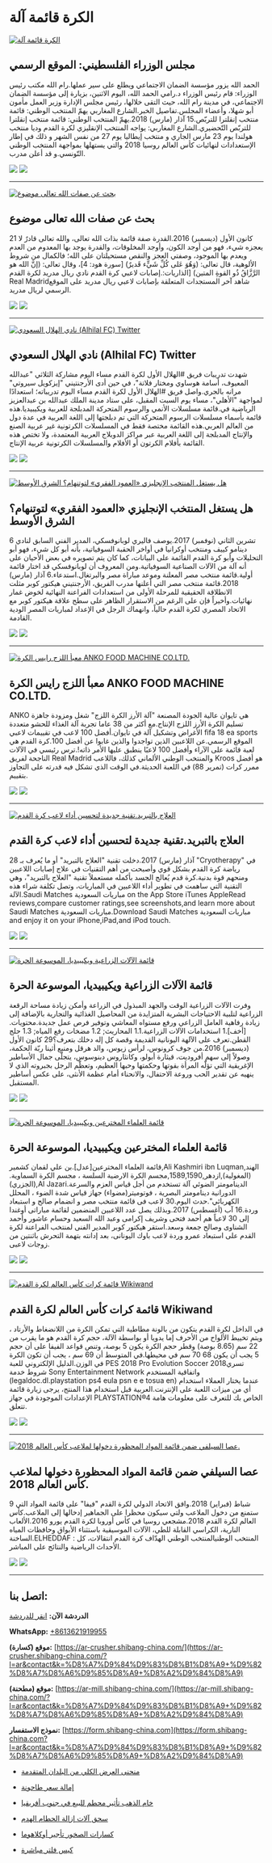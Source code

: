 # الكرة قائمة آلة

<a href="https://swt.shibang-china.com/?l=ar&img&k=%D8%A7%D9%84%D9%83%D8%B1%D8%A9+%D9%82%D8%A7%D8%A6%D9%85%D8%A9+%D8%A2%D9%84%D8%A9" target="_blank">![الكرة قائمة آلة](http://static.shibang-china.com/all-800x300/1364.jpg)</a>

## مجلس الوزراء الفلسطيني: الموقع الرسمي
الحمد الله يزور مؤسسة الضمان الاجتماعي ويطلع على سير عملها.رام الله مكتب رئيس الوزراء: قام رئيس الوزراء د.رامي الحمد الله، اليوم الاثنين، بزيارة إلى مؤسسة الضمان الاجتماعي، في مدينة رام الله، حيث التقى خلالها، رئيس مجلس الإدارة وزير العمل مأمون أبو شهلا، وأعضاء المجلس.تفاصيل الخبر.الشارع المغاربي يهمّ المنتخب الوطني: قائمة منتخب إنقلترا للتربّص.15 آذار (مارس) 2018.يهمّ المنتخب الوطني: قائمة منتخب إنقلترا للتربّص التّحضيري.الشارع المغاربي: يواجه المنتخب الإنقليزي لكرة القدم وديا منتخب هولندا يوم 23 مارس الجاري و منتخب إيطاليا يوم 27 من نفس الشهر و ذلك في إطار الإستعدادات لنهائيات كأس العالم روسيا 2018 والتي يستهلها بمواجهة المنتخب الوطني التّونسي.و قد أعلن مدرب.


<a href="https://whatsapp.shibangsoft.com/WhatsApp.php" target="_blank" title="WhatsApp">![](http://static.shibang-china.com/icon/whatsapp.png)</a> <a href="https://swt.shibang-china.com/?l=ar&icon&k=%D8%A7%D9%84%D9%83%D8%B1%D8%A9+%D9%82%D8%A7%D8%A6%D9%85%D8%A9+%D8%A2%D9%84%D8%A9" target="_blank">![](http://static.shibang-china.com/icon/chat-ar.png)</a>

---

<a href="https://swt.shibang-china.com/?l=ar&img&k=%D8%A7%D9%84%D9%83%D8%B1%D8%A9+%D9%82%D8%A7%D8%A6%D9%85%D8%A9+%D8%A2%D9%84%D8%A9" target="_blank">![بحث عن صفات الله تعالى موضوع](http://static.shibang-china.com/all-800x300/820.jpg)</a>

## بحث عن صفات الله تعالى موضوع
21 كانون الأول (ديسمبر) 2016.القدرة صفة قائمة بذات الله تعالى، والله تعالى قادرٌ لا يعجزه شيء، فهو من أوجد الكون، وأوجد المخلوقات، والقدرة يوجد بها المعدوم من العدم ويعدم بها الموجود، وصفتي العجز والنقص مستحيلتان على الله؛ فالكمال من شروط الألوهية، قال تعالى: (وَهُوَ عَلى كُلِّ شَيٍّء قَديرٌ) [سورة هود: 4]، وقال تعالى: (إنَّ الله هو الرَّزَّاقُ ذُو القوةِ المتين) [الذاريات:.إصابات لاعبي كرة القدم نادي ريال مدريد لكرة القدم Real Madridشاهد آخر المستجدات المتعلقة بإصابات لاعبي ريال مدريد على الموقع الرسمي لريال مدريد.


<a href="https://whatsapp.shibangsoft.com/WhatsApp.php" target="_blank" title="WhatsApp">![](http://static.shibang-china.com/icon/whatsapp.png)</a> <a href="https://swt.shibang-china.com/?l=ar&icon&k=%D8%A7%D9%84%D9%83%D8%B1%D8%A9+%D9%82%D8%A7%D8%A6%D9%85%D8%A9+%D8%A2%D9%84%D8%A9" target="_blank">![](http://static.shibang-china.com/icon/chat-ar.png)</a>

---

<a href="https://swt.shibang-china.com/?l=ar&img&k=%D8%A7%D9%84%D9%83%D8%B1%D8%A9+%D9%82%D8%A7%D8%A6%D9%85%D8%A9+%D8%A2%D9%84%D8%A9" target="_blank">![نادي الهلال السعودي (Alhilal FC) Twitter](http://static.shibang-china.com/all-800x300/223.jpg)</a>

## نادي الهلال السعودي (Alhilal FC) Twitter
شهدت تدريبات فريق #الهلال الأول لكرة القدم مساء اليوم مشاركة الثلاثي &quot;عبدالله المعيوف، أسامة هوساوي ومختار فلاتة&quot;، في حين أدى الأرجنتيني &quot;إيزكويل سيروتي&quot; مرانه بالجري.واصل فريق #الهلال الأول لكرة القدم مساء اليوم تدريباته؛ استعدادًا لمواجهة &quot;الأهلي&quot;، مساء يوم السبت المقبل، على ستاد مدينة الملك عبدالله بن عبدالعزيز الرياضية في.قائمة مسلسلات الأنمي والرسوم المتحركة المدبلجة للعربية ويكيبيديا.هذه قائمة بأسماء مسلسلات الرسوم المتحركة التي تم دبلجتها إلى اللغة العربية في عدة دول من العالم العربي.هذه القائمة مختصة فقط في المسلسلات الكرتونية غير عربية الصنع والإنتاج المدبلجة إلى اللغة العربية عبر مراكز الدوبلاج العربية المعتمدة، ولا تختص هذه القائمة بأفلام الكرتون أو الأفلام والمسلسلات الكرتونية عربية الإنتاج.


<a href="https://whatsapp.shibangsoft.com/WhatsApp.php" target="_blank" title="WhatsApp">![](http://static.shibang-china.com/icon/whatsapp.png)</a> <a href="https://swt.shibang-china.com/?l=ar&icon&k=%D8%A7%D9%84%D9%83%D8%B1%D8%A9+%D9%82%D8%A7%D8%A6%D9%85%D8%A9+%D8%A2%D9%84%D8%A9" target="_blank">![](http://static.shibang-china.com/icon/chat-ar.png)</a>

---

<a href="https://swt.shibang-china.com/?l=ar&img&k=%D8%A7%D9%84%D9%83%D8%B1%D8%A9+%D9%82%D8%A7%D8%A6%D9%85%D8%A9+%D8%A2%D9%84%D8%A9" target="_blank">![هل يستغل المنتخب الإنجليزي «العمود الفقري» لتوتنهام؟ الشرق الأوسط](http://static.shibang-china.com/all-800x300/1227.jpg)</a>

## هل يستغل المنتخب الإنجليزي «العمود الفقري» لتوتنهام؟ الشرق الأوسط
6 تشرين الثاني (نوفمبر) 2017.يوصف فاليري لوبانوفسكي، المدير الفني السابق لنادي دينامو كييف ومنتخب أوكرانيا في أواخر الحقبة السوفياتية، بأنه أبو كل شيء، فهو أبو التحليلات وأبو كرة القدم القائمة على البيانات، كما كان يتم تصويره في بعض الأحيان على أنه آلة من الآلات الصناعية السوفياتية.ومن المعروف أن لوبانوفسكي قد اختار قائمة أولية.قائمة منتخب مصر المعلنة وموعد مباراة مصر والبرتغال.استدعاء.6 آذار (مارس) 2018.قائمة منتخب مصر التي أعلنها مدرب الفريق، الأرجنتيني هيكتور كوبر مثلت الانطلاقة الحقيقية للمرحلة الأولى من استعدادات الفراعنة النهائية لخوض غمار نهائيات.وأخيراً فإن على الرغم من الاستقرار الظاهر على سطح علاقة هيكتور كوبر مع الاتحاد المصري لكرة القدم حالياً، وانهماك الرجل في الإعداد لمباريات المصر الودية القادمة.


<a href="https://whatsapp.shibangsoft.com/WhatsApp.php" target="_blank" title="WhatsApp">![](http://static.shibang-china.com/icon/whatsapp.png)</a> <a href="https://swt.shibang-china.com/?l=ar&icon&k=%D8%A7%D9%84%D9%83%D8%B1%D8%A9+%D9%82%D8%A7%D8%A6%D9%85%D8%A9+%D8%A2%D9%84%D8%A9" target="_blank">![](http://static.shibang-china.com/icon/chat-ar.png)</a>

---

<a href="https://swt.shibang-china.com/?l=ar&img&k=%D8%A7%D9%84%D9%83%D8%B1%D8%A9+%D9%82%D8%A7%D8%A6%D9%85%D8%A9+%D8%A2%D9%84%D8%A9" target="_blank">![معبأ اللزج رايس الكرة ANKO FOOD MACHINE CO.LTD.](http://static.shibang-china.com/all-800x300/840.jpg)</a>

## معبأ اللزج رايس الكرة ANKO FOOD MACHINE CO.LTD.
ANKO هي تايوان عالية الجودة المصنعة &quot;آلة الأرز الكرة اللزج&quot; شغل ومزودة جاهزة تسليم الكرة الأرز اللزج الإنتاج.مع أكثر من 38 عاما تجربة آلة الغذاء للحشو متعددة الأغراض وتشكيل آلة في تايوان.أفضل 100 لاعب في تقييمات لاعبي fifa 18 ea sports الموقع الرسمي.عن اللاعبين الذين تواجدوا والذين غابوا عن أفضل 100.كرة القدم هي لعبة قائمة على الآراء وأفضل 100 لاعبًا ينطبق عليها الأمر ذاته!.ترس رئيسي في الآلات الناجحة لفريق Real Madrid والمنتخب الوطني الألماني كذلك، فاللاعب Kroos هو أفضل ممرر كرات (تمرير 88) في اللعبة الحديثة.في الوقت الذي تشكل فيه قدرته على التجاوز بتقييم.


<a href="https://whatsapp.shibangsoft.com/WhatsApp.php" target="_blank" title="WhatsApp">![](http://static.shibang-china.com/icon/whatsapp.png)</a> <a href="https://swt.shibang-china.com/?l=ar&icon&k=%D8%A7%D9%84%D9%83%D8%B1%D8%A9+%D9%82%D8%A7%D8%A6%D9%85%D8%A9+%D8%A2%D9%84%D8%A9" target="_blank">![](http://static.shibang-china.com/icon/chat-ar.png)</a>

---

<a href="https://swt.shibang-china.com/?l=ar&img&k=%D8%A7%D9%84%D9%83%D8%B1%D8%A9+%D9%82%D8%A7%D8%A6%D9%85%D8%A9+%D8%A2%D9%84%D8%A9" target="_blank">![العلاج بالتبريد.تقنية جديدة لتحسين أداء لاعب كرة القدم](http://static.shibang-china.com/all-800x300/1058.jpg)</a>

## العلاج بالتبريد.تقنية جديدة لتحسين أداء لاعب كرة القدم
28 آذار (مارس) 2017.دخلت تقنية &quot;العلاج بالتبريد&quot; أو ما يُعرف بـ &quot;Cryotherapy&quot; في رياضة كرة القدم بشكل قوي وأصبحت من أهم التقنيات في علاج إصابات اللاعبين ومنحهم قوة بدنية.كرة قدم يُعالج الجسد بأكمله مستعملاً تقنية &quot;العلاج بالتبريد&quot;، وهي التقنية التي ساهمت في تطوير أداء اللاعبين في المباريات، وتصل تكلفة شراء هذه الآلة.Saudi Matches مباريات السعودية on the App Store iTunes AppleRead reviews,compare customer ratings,see screenshots,and learn more about Saudi Matches مباريات السعودية.Download Saudi Matches مباريات السعودية and enjoy it on your iPhone,iPad,and iPod touch.


<a href="https://whatsapp.shibangsoft.com/WhatsApp.php" target="_blank" title="WhatsApp">![](http://static.shibang-china.com/icon/whatsapp.png)</a> <a href="https://swt.shibang-china.com/?l=ar&icon&k=%D8%A7%D9%84%D9%83%D8%B1%D8%A9+%D9%82%D8%A7%D8%A6%D9%85%D8%A9+%D8%A2%D9%84%D8%A9" target="_blank">![](http://static.shibang-china.com/icon/chat-ar.png)</a>

---

<a href="https://swt.shibang-china.com/?l=ar&img&k=%D8%A7%D9%84%D9%83%D8%B1%D8%A9+%D9%82%D8%A7%D8%A6%D9%85%D8%A9+%D8%A2%D9%84%D8%A9" target="_blank">![قائمة الآلات الزراعية ويكيبيديا، الموسوعة الحرة](http://static.shibang-china.com/all-800x300/835.jpg)</a>

## قائمة الآلات الزراعية ويكيبيديا، الموسوعة الحرة
وفرت الآلات الزراعية الوقت والجهد المبذول في الزراعة وأمكن زيادة مساحة الرقعة الزراعية لتلبية الاحتياجات البشرية المتزايدة من المحاصيل الغذائية والتجارية بالإضافة إلى زيادة رفاهية العامل الزراعي ورفع مستواه المعاشي وتوفير فرص عمل جديدة.محتويات.[أخف].1 استخدامات الآلات الزراعية.1.1 المحاريث; 1.2 مضخات رفع المياه; 1.3 حلج القطن.تعرف على الآلهة اليونانية القديمة وقصة كل إله دخلك بتعرف؟29 كانون الأول (ديسمبر) 2016.من جوف كرونوس، لرأس زيوس، والد هرقل ومنبع أثينا ربّة الحكمة، وصولاً إلى سهم أفروديت، قيثارة أبولو، وكانثاروس دينوسوس، يتجلّى جمال الأساطير الإغريقية التي تؤلّه المرأة بقوتها وحكمتها وحبها العظيم، وتعظّم الرجل بجبروته الذي لا ينهيه عن تقدير الحب وروعة الاحتفال، والانحناء أمام عظمة الأنثى، على عكس أساطير المستقبل.


<a href="https://whatsapp.shibangsoft.com/WhatsApp.php" target="_blank" title="WhatsApp">![](http://static.shibang-china.com/icon/whatsapp.png)</a> <a href="https://swt.shibang-china.com/?l=ar&icon&k=%D8%A7%D9%84%D9%83%D8%B1%D8%A9+%D9%82%D8%A7%D8%A6%D9%85%D8%A9+%D8%A2%D9%84%D8%A9" target="_blank">![](http://static.shibang-china.com/icon/chat-ar.png)</a>

---

<a href="https://swt.shibang-china.com/?l=ar&img&k=%D8%A7%D9%84%D9%83%D8%B1%D8%A9+%D9%82%D8%A7%D8%A6%D9%85%D8%A9+%D8%A2%D9%84%D8%A9" target="_blank">![قائمة العلماء المخترعين ويكيبيديا، الموسوعة الحرة](http://static.shibang-china.com/all-800x300/364.jpg)</a>

## قائمة العلماء المخترعين ويكيبيديا، الموسوعة الحرة
قائمة العلماء المخترعين[عدل].بن علي لقمان كشمير,Ali Kashmiri ibn Luqman,الهند (المغولية),ازدهر,1589,1590,مجسم الكرة الارضية السلسة ، مجسم الكرة السماوية.(الجزري),Al Jazari.الدينامومتر الضوئي آلة تستخدم من أجل قياس العزم والسرعة الدورانية دينامومتر البصرية ، فوتوميتر(مضواء) جهاز قياس شدة الضوء ، المحلل الكهربائي&quot;.حدث اليوم.30 لاعب فى قائمة منتخب مصر و انضمام صالح و استبعاد وردة.16 آب (أغسطس) 2017.وبذلك يصل عدد اللاعبين المنضمين لقائمة مباراتى أوغندا إلى 30 لاعباً هم أحمد فتحى وشريف إكرامى وعبد الله السعيد وحسام عاشور وأحمد الشناوى وصالح جمعة وسعد.استقر هيكتور كوبر المدير الفنى لمنتخب الفراعنة لكرة القدم على استبعاد عمرو وردة لاعب باوك اليونانى، بعد إدانته بتهمة التحرش باثنتين من زوجات لاعبى.


<a href="https://whatsapp.shibangsoft.com/WhatsApp.php" target="_blank" title="WhatsApp">![](http://static.shibang-china.com/icon/whatsapp.png)</a> <a href="https://swt.shibang-china.com/?l=ar&icon&k=%D8%A7%D9%84%D9%83%D8%B1%D8%A9+%D9%82%D8%A7%D8%A6%D9%85%D8%A9+%D8%A2%D9%84%D8%A9" target="_blank">![](http://static.shibang-china.com/icon/chat-ar.png)</a>

---

<a href="https://swt.shibang-china.com/?l=ar&img&k=%D8%A7%D9%84%D9%83%D8%B1%D8%A9+%D9%82%D8%A7%D8%A6%D9%85%D8%A9+%D8%A2%D9%84%D8%A9" target="_blank">![قائمة كرات كأس العالم لكرة القدم Wikiwand](http://static.shibang-china.com/all-800x300/766.jpg)</a>

## قائمة كرات كأس العالم لكرة القدم Wikiwand
في الداخل لكرة القدم يتكون من بالونة مطاطية التي تمكن الكرة من اللانضغاط والأرتاد ، ويتم تخييط الألواح من الأحرف إما يدويا أو بواسطة الآلة، حجم كرة القدم هو ما يقرب من 22 سم (8.65 بوصة) وقطر حجم الكرة يكون 5 بوصة، وتنص قواعد الفيفا على أن حجم 5 يجب أن يكون 68 70 سم في محيطها.في المتوسط ​​أن 69 سم ، يجب أن تكون الكرة في الوزن.الدليل الإلكتروني للعبة PES 2018 Pro Evolution Soccer 2018تسري شروط خدمة Sony Entertainment Network واتفاقية المستخدم (legaldoc.dl.playstation ps4 eula psn e e tosua en) عندما يختار العملاء استخدام أي من ميزات اللعبة على الإنترنت.العربية قبل استخدام هذا المنتج، يرجى زيارة قائمة الإعدادات الموجودة في جهاز PLAYSTATION®4 الخاص بك للتعرف على معلومات هامة تتعلق.


<a href="https://whatsapp.shibangsoft.com/WhatsApp.php" target="_blank" title="WhatsApp">![](http://static.shibang-china.com/icon/whatsapp.png)</a> <a href="https://swt.shibang-china.com/?l=ar&icon&k=%D8%A7%D9%84%D9%83%D8%B1%D8%A9+%D9%82%D8%A7%D8%A6%D9%85%D8%A9+%D8%A2%D9%84%D8%A9" target="_blank">![](http://static.shibang-china.com/icon/chat-ar.png)</a>

---

<a href="https://swt.shibang-china.com/?l=ar&img&k=%D8%A7%D9%84%D9%83%D8%B1%D8%A9+%D9%82%D8%A7%D8%A6%D9%85%D8%A9+%D8%A2%D9%84%D8%A9" target="_blank">![عصا السيلفي ضمن قائمة المواد المحظورة دخولها لملاعب كأس العالم 2018.](http://static.shibang-china.com/all-800x300/982.jpg)</a>

## عصا السيلفي ضمن قائمة المواد المحظورة دخولها لملاعب كأس العالم 2018.
9 شباط (فبراير) 2018.وافق الاتحاد الدولي لكرة القدم &quot;فيفا&quot; على قائمة المواد التي ستمنع من دخول الملاعب ولتي سيكون محظرا على الجماهير إدخالها إلى الملاعب.كأس العالم لكرة القدم 2018.مشجعي روسيا في كأس أوروبا لكرة القدم يورو 2016.الألعاب النارية، الكراسي القابلة للطي، الآلات الموسيقية باستثناء الأبواق وحافظات المياه الساخنة.ELHEDDAF : المنتخب الوطنيالمنتخب الوطني الهدّاف كرة القدم انتقالات، كل الأحداث الرياضية والنتائج على المباشر.


<a href="https://whatsapp.shibangsoft.com/WhatsApp.php" target="_blank" title="WhatsApp">![](http://static.shibang-china.com/icon/whatsapp.png)</a> <a href="https://swt.shibang-china.com/?l=ar&icon&k=%D8%A7%D9%84%D9%83%D8%B1%D8%A9+%D9%82%D8%A7%D8%A6%D9%85%D8%A9+%D8%A2%D9%84%D8%A9" target="_blank">![](http://static.shibang-china.com/icon/chat-ar.png)</a>

---
## اتصل بنا:

**الدردشة الآن:** [انقر للدردشة](https://swt.shibang-china.com?l=ar&contact&k=%D8%A7%D9%84%D9%83%D8%B1%D8%A9+%D9%82%D8%A7%D8%A6%D9%85%D8%A9+%D8%A2%D9%84%D8%A9)

**WhatsApp:**  [+8613621919955](https://whatsapp.shibangsoft.com/WhatsApp.php)

**موقع (كسارة):** [https://ar-crusher.shibang-china.com/](https://ar-crusher.shibang-china.com/?l=ar&contact&k=%D8%A7%D9%84%D9%83%D8%B1%D8%A9+%D9%82%D8%A7%D8%A6%D9%85%D8%A9+%D8%A2%D9%84%D8%A9)

**موقع (مطحنة):** [https://ar-mill.shibang-china.com/](https://ar-mill.shibang-china.com/?l=ar&contact&k=%D8%A7%D9%84%D9%83%D8%B1%D8%A9+%D9%82%D8%A7%D8%A6%D9%85%D8%A9+%D8%A2%D9%84%D8%A9)

**نموذج الاستفسار:** [https://form.shibang-china.com](https://form.shibang-china.com?l=ar&contact&k=%D8%A7%D9%84%D9%83%D8%B1%D8%A9+%D9%82%D8%A7%D8%A6%D9%85%D8%A9+%D8%A2%D9%84%D8%A9)

* [منحنى العرض الكلي من البلدان المتقدمة](../30/%D9%85%D9%86%D8%AD%D9%86%D9%89%20%D8%A7%D9%84%D8%B9%D8%B1%D8%B6%20%D8%A7%D9%84%D9%83%D9%84%D9%8A%20%D9%85%D9%86%20%D8%A7%D9%84%D8%A8%D9%84%D8%AF%D8%A7%D9%86%20%D8%A7%D9%84%D9%85%D8%AA%D9%82%D8%AF%D9%85%D8%A9.md)

* [إمالة سعر طاحونة](../29/%D8%A5%D9%85%D8%A7%D9%84%D8%A9%20%D8%B3%D8%B9%D8%B1%20%D8%B7%D8%A7%D8%AD%D9%88%D9%86%D8%A9.md)

* [خام الذهب تأثير محطم للبيع في جنوب أفريقيا](../29/%D8%AE%D8%A7%D9%85%20%D8%A7%D9%84%D8%B0%D9%87%D8%A8%20%D8%AA%D8%A3%D8%AB%D9%8A%D8%B1%20%D9%85%D8%AD%D8%B7%D9%85%20%D9%84%D9%84%D8%A8%D9%8A%D8%B9%20%D9%81%D9%8A%20%D8%AC%D9%86%D9%88%D8%A8%20%D8%A3%D9%81%D8%B1%D9%8A%D9%82%D9%8A%D8%A7.md)

* [سحق آلات إزالة الحطام الهدم](../27/%D8%B3%D8%AD%D9%82%20%D8%A2%D9%84%D8%A7%D8%AA%20%D8%A5%D8%B2%D8%A7%D9%84%D8%A9%20%D8%A7%D9%84%D8%AD%D8%B7%D8%A7%D9%85%20%D8%A7%D9%84%D9%87%D8%AF%D9%85.md)

* [كسارات الصخور تأجير أوكلاهوما](../30/%D9%83%D8%B3%D8%A7%D8%B1%D8%A7%D8%AA%20%D8%A7%D9%84%D8%B5%D8%AE%D9%88%D8%B1%20%D8%AA%D8%A3%D8%AC%D9%8A%D8%B1%20%D8%A3%D9%88%D9%83%D9%84%D8%A7%D9%87%D9%88%D9%85%D8%A7.md)

* [كيس فلتر مباشرة](../29/%D9%83%D9%8A%D8%B3%20%D9%81%D9%84%D8%AA%D8%B1%20%D9%85%D8%A8%D8%A7%D8%B4%D8%B1%D8%A9.md)
